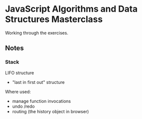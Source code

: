 # JavaScript Algorithms and Data Structures Masterclass

Working through the exercises.

## Notes

### Stack

LIFO structure
- "last in first out" structure

Where used:
- manage function invocations
- undo /redo
- routing (the history object in browser)